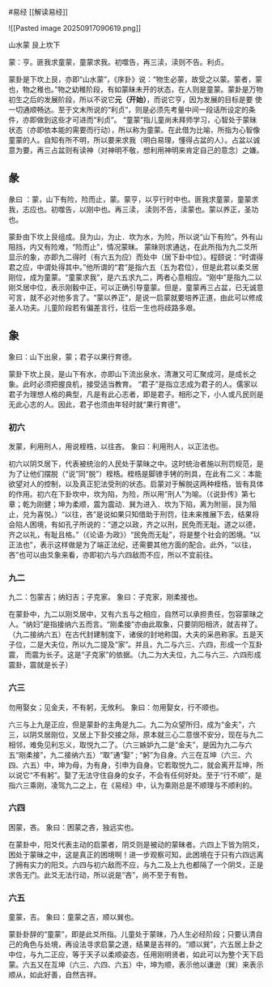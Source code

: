 #易经 [[解读易经]]

![[Pasted image 20250917090619.png]]

山水蒙  艮上坎下

蒙：亨。匪我求童蒙，童蒙求我。初噬告，再三渎，渎则不告。利贞。

蒙卦是下坎上艮，亦即“山水蒙”，《序卦》说：“物生必蒙，故受之以蒙。蒙者，蒙也，物之稚也。”物之幼稚阶段，有如蒙昧未开的状态，在人则是童蒙。蒙卦是万物初生之后的发展阶段，所以不说它**元（开始）**，而说它亨，因为发展的目标是要
使一切通顺畅达。至于文末所说的“利贞”，则是必须先考量中间一段话所设定的条件，亦即做到这些才可进而“利贞”。
“童蒙”指儿童尚未拜师学习，心智处于蒙昧状态（亦即依本能的需要而行动），所以称为童蒙。在此借为比喻，所指为心智像童蒙的人。自知有所不明，所以要来求我（明白易理，懂得占盆的人）。占盆以诚意为要，再三占盆则有读神（对神明不敬，想利用神明来肯定自己的意念）之嫌。

## 彖
彖曰 ：蒙，山下有险，险而止，蒙。蒙亨，以亨行时中也。匪我求童蒙，童蒙求我，志应也。初噬告，以刚中也。再三渎， 渎则不告，渎蒙也。蒙以养正，圣功也。


蒙卦由下坎上艮组成。艮为山，为止．坎为水，为险，所以说“山下有险”。外有山阻挡，内又有险难，“险而止”，情况蒙昧。
蒙昧则求通达，在此所指为九二爻所显示的象，亦即九二得时（有六五为应）而处中（居下卦中位）。程颐说：“时谓得君之应，中谓处得其中。”他所谓的“君”是指六五（五为君位），但是此君以柔爻居刚位，成为童蒙。“童蒙求我”，是六五求九二，两者心意相应。“刚中”是指九二以刚爻居中位，表示刚毅中正，可以正确引导童蒙。但是，童蒙再三占盆，已无诚意可言，就不必对他多言了。“蒙以养正”，是说一启蒙就要培养正道，由此可以修成圣人功夫。儿童阶段若有偏差言行，往后一生也将歧路多艰。


## 象
象曰：山下出泉，蒙；君子以果行育德。

蒙卦下坎上艮，是山下有水，亦即山下流出泉水，清澈又可汇聚成河，是成长之象。此时必须把握良机，接受适当教育。
“君子”是指立志成为君子的人。儒家以君子为理想人格的典型，凡是有此心志者，即是君子。相形之下，小人或凡民则是无此心志的人。因此，君子也须由年轻时就“果行育德”。



### 初六
发蒙，利用刑人，用说桎梏，以往吝。
象曰：利用刑人，以正法也。

初六以阴爻居下，代表被统治的人民处于蒙昧之中。这时统治者施以刑罚规范，是为了让他们摆脱（“说”同“脱”）桎梏。桎梏是脚镣手铐的刑具，在此有二义：本能欲望对人的控制，以及真正犯法受刑的状态。启蒙对于解脱这两种桎梏，皆有具体的作用。初六在下卦坎中，坎为陷，为险，所以用“刑人”为喻。（《说卦传》第七章；乾为刚健；坤为柔顺，震为震动．巽为进入．坎为下陷，离为附丽，艮为阻止，兑为喜悦。）“以往，吝”是说如果只知借助于刑罚，往未来推展下去，结果将会陷人困境，有如孔子所说的：“道之以政，齐之以刑，民免而无耻。道之以德，齐之以礼，有耻且格。”（《论语·为政》）“民免而无耻”，将是整个社会的困境。“以正法也”，表示这样做是为了端正法纪，还需要其他方面的配合。此外，“以往，吝”也可以由爻象来看，亦即初六与六四敌而不应，所以不宜前往。


### 九二
九二：包蒙吉；纳妇吉；子克家。
象曰：子克家，刚柔接也。

在蒙卦中，九二以刚爻居中，又有六五与之相应，自然可以承担责任，包容蒙昧之人。“纳妇”是指接纳六五而言。“刚柔接”亦由此取象，只要阴阳相济，就吉祥了。（九二接纳六五）在古代封建制度下，诸侯的封地称国，大夫的采邑称家。五是天子位，二是大夫位，所以九二提及“家”。并且，九二与六三、六四，形成一个互卦震， 而震为长子。这是“子克家”的依据。（九二为大夫位，九二与六三、六四形成震卦，震就是长子）


### 六三
勿用娶女；见金夫，不有躬，无攸利。
象曰：勿用娶女，行不顺也。
 
六三与上九是正应，但是蒙卦的主角是九二。九二为众望所归，成为“金夫”，六三，以阴爻居刚位，又居上下卦交接之际，原本就三心二意很不安分，现在与九二相邻，难免见利忘义，取悦九二了。（六三嫉妒九二是“金夫”，是因为九二与六五“刚柔接”，九二接纳六五）“取”通“娶” ; “躬”为自身。六三在互坤（六三、六四、六五）中，坤为母，为有身，引申为自身。它若取悦九二，就会离开互坤，所以说它“不有躬”。娶了无法守住自身的女子，不会有任何好处。至于“行不顺”，是指六三乘刚，凌驾九二之上，在《易经》中，认为乘刚总是不顺理与不顺利的。



### 六四
困蒙，吝。
象曰：困蒙之吝，独远实也。

在蒙卦中，阳爻代表主动的启蒙者，阴爻则是被动的蒙昧者。六四上下皆为阴爻，困处于蒙昧之中，这是真正的困境啊！进一步观察可知，此困境在于只有六四远离了拥有实力的阳爻。六四与初六敌而不应，与九二及上九也都隔了一个阴爻，正是求告无门。此爻无法行动，所以说是“吝”，尚不至于有咎。


### 六五
童蒙，吉。
象曰：童蒙之吉，顺以巽也。
 
蒙卦卦辞的“童蒙”，即是此爻所指。儿童处于蒙昧，乃人生必经阶段；只要认清自己的角色与处境，再设法寻求启蒙之道，结果是吉祥的。“顺以巽”，六五居上卦之中位，与九二正应，等于天子以柔顺姿态，任用刚明贤者，如此可以为整个天下启蒙。六五又在互坤（六三、六四、六五）中，坤为顺，表示他以谦逊（巽）来表示顺从，如此好善，自然吉祥。































